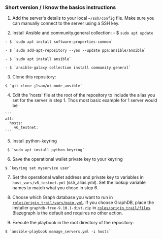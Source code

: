 ### Short version / I know the basics instructions

   1. Add the server's details to your local `~/ssh/config` file. Make sure you can manually connect to the server using a SSH key.

   2. Install Ansible and community.general collection:
    - $ `sudo apt update`

    - $ `sudo apt install software-properties-common`

    - $ `sudo add-apt-repository --yes --update ppa:ansible/ansible`

    - $ `sudo apt install ansible`

    - $ `ansible-galaxy collection install community.general`

   3. Clone this repository:

    $ `git clone jlsam/ot-node_ansible`

   4. Edit the 'hosts' file at the root of the repository to include the alias you set for the server in step 1. Thos most basic example for 1 server would be

    ```
    all:
      hosts:
        v6_testnet:
    ```

   5. Install python-keyring

     $ `sudo apt install python-keyring`

   6. Save the operational wallet private key to your keyring

    $ `keyring set myservice user`

   7. Set the operational wallet address and private key to variables in `host_vars/v6_testnet.yml` (ssh_alias.yml). Set the lookup variable names to match what you chose in step 6.

   8. Choose which Graph database you want to run in [`roles/origin_trail/vars/main.yml`](roles/origin_trail/vars/main.yml). If you choose GraphDB, place the installer `graphdb-free-9.10.1-dist.zip` in [`roles/origin_trail/files`](roles/origin_trail/files). Blazegraph is the default and requires no other action.

   9. Execute the playbook in the root directory of the repository:

    $ `ansible-playbook manage_servers.yml -i hosts`
